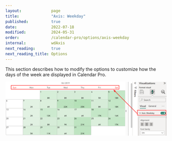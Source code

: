 ```yaml
---
layout:             page
title:              "Axis: Weekday"
published:          true
date:               2022-07-18
modified:           2024-05-31
order:              /calendar-pro/options/axis-weekday
internal:           wdAxis
next_reading:       true
next_reading_title: Options
---
```

This section describes how to modify the options to customize how the days of the week are displayed in Calendar Pro.

<img src="images/axis-days.png">

